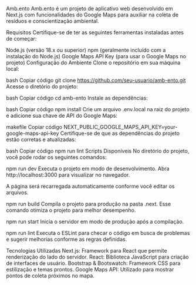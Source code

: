 Amb.ento
Amb.ento é um projeto de aplicativo web desenvolvido em Next.js com funcionalidades do Google Maps para auxiliar na coleta de resíduos e conscientização ambiental.

Requisitos
Certifique-se de ter as seguintes ferramentas instaladas antes de começar:

Node.js (versão 18.x ou superior)
npm (geralmente incluído com a instalação do Node.js)
Google Maps API Key (para usar o Google Maps no projeto)
Configuração do Ambiente
Clone o repositório em sua máquina local:

bash
Copiar código
git clone https://github.com/seu-usuario/amb-ento.git
Acesse o diretório do projeto:

bash
Copiar código
cd amb-ento
Instale as dependências:

bash
Copiar código
npm install
Crie um arquivo .env.local na raiz do projeto e adicione sua chave de API do Google Maps:

makefile
Copiar código
NEXT_PUBLIC_GOOGLE_MAPS_API_KEY=your-google-maps-api-key
Certifique-se de que as dependências do projeto estão corretas e atualizadas:

bash
Copiar código
npm run lint
Scripts Disponíveis
No diretório do projeto, você pode rodar os seguintes comandos:

npm run dev
Executa o projeto em modo de desenvolvimento. Abra http://localhost:3000 para visualizar no navegador.

A página será recarregada automaticamente conforme você editar os arquivos.

npm run build
Compila o projeto para produção na pasta .next. Esse comando otimiza o projeto para melhor desempenho.

npm run start
Inicia o servidor em modo de produção após a compilação.

npm run lint
Executa o ESLint para checar o código em busca de problemas e sugerir melhorias conforme as regras definidas.

Tecnologias Utilizadas
Next.js: Framework para React que permite renderização do lado do servidor.
React: Biblioteca JavaScript para criação de interfaces de usuário.
Bootstrap & Bootswatch: Framework CSS para estilização e temas prontos.
Google Maps API: Utilizado para mostrar pontos de coleta próximos no mapa.